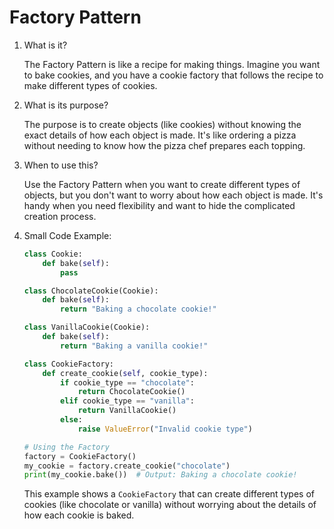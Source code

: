 # Factory Pattern

1. What is it?

   The Factory Pattern is like a recipe for making things. Imagine you want to bake cookies, and you have a cookie factory that follows the recipe to make different types of cookies.

2. What is its purpose?

   The purpose is to create objects (like cookies) without knowing the exact details of how each object is made. It's like ordering a pizza without needing to know how the pizza chef prepares each topping.

3. When to use this?

   Use the Factory Pattern when you want to create different types of objects, but you don't want to worry about how each object is made. It's handy when you need flexibility and want to hide the complicated creation process.

4. Small Code Example:

   ```python
   class Cookie:
       def bake(self):
           pass

   class ChocolateCookie(Cookie):
       def bake(self):
           return "Baking a chocolate cookie!"

   class VanillaCookie(Cookie):
       def bake(self):
           return "Baking a vanilla cookie!"

   class CookieFactory:
       def create_cookie(self, cookie_type):
           if cookie_type == "chocolate":
               return ChocolateCookie()
           elif cookie_type == "vanilla":
               return VanillaCookie()
           else:
               raise ValueError("Invalid cookie type")

   # Using the Factory
   factory = CookieFactory()
   my_cookie = factory.create_cookie("chocolate")
   print(my_cookie.bake())  # Output: Baking a chocolate cookie!
   ```

   This example shows a `CookieFactory` that can create different types of cookies (like chocolate or vanilla) without worrying about the details of how each cookie is baked.
